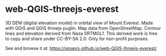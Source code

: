 # web-QGIS-threejs-everest
3D DEM (digital elevation model) in orbital view of Mount Everest. Made with QGIS and QGIS threejs puglin. Map data from OpenStreetMap. Contour lines and elevation derived from Nasa SRTMGL1. 
This derived work is free to copy and share under CC-BY-SA 2.0. Only for non-profit purposes.

See and browse it at:
https://smaprs.github.io/web-QGIS-threejs-everest/
